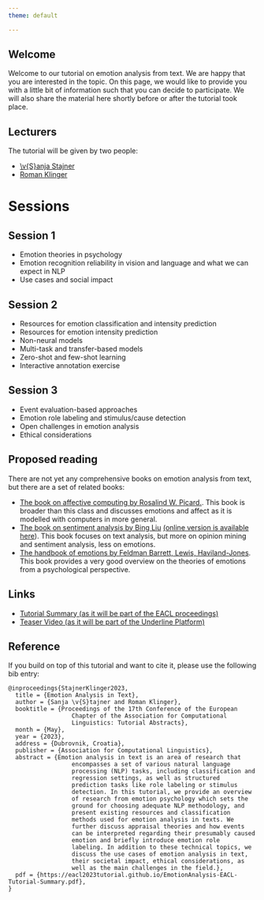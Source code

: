 ```yaml
---
theme: default

---
```


## Welcome

Welcome to our tutorial on emotion analysis from text. We are happy that you are interested in the topic. On this page, we would like to provide you with a little bit of information such that you can decide to participate. We will also share the material here shortly before or after the tutorial took place.

## Lecturers

The tutorial will be given by two people:

* [\v{S}anja Stajner](https://stajnersanja.wixsite.com/sanja)
* [Roman Klinger](https://www.romanklinger.de/)

# Sessions

## Session 1

* Emotion theories in psychology
* Emotion recognition reliability in vision and language and what we can expect in NLP
* Use cases and social impact

## Session 2

* Resources for emotion classification and intensity prediction
* Resources for emotion intensity prediction
* Non-neural models
* Multi-task and transfer-based models
* Zero-shot and few-shot learning
* Interactive annotation exercise

## Session 3

* Event evaluation-based approaches
* Emotion role labeling and stimulus/cause detection
* Open challenges in emotion analysis
* Ethical considerations

## Proposed reading

There are not yet any comprehensive books on emotion analysis from text, but there are a set of related books:

* [The book on affective computing by Rosalind W. Picard.](https://mitpress.mit.edu/books/affective-computing). This book is broader than this class and discusses emotions and affect as it is modelled with computers in more general.
* [The book on sentiment analysis by Bing Liu](https://doi.org/10.1017/CBO9781139084789) [(online version is available here](https://www.cs.uic.edu/~liub/FBS/SentimentAnalysis-and-OpinionMining.pdf)). This book focuses on text analysis, but more on opinion mining and sentiment analysis, less on emotions.
* [The handbook of emotions by Feldman Barrett, Lewis, Haviland-Jones](https://www.guilford.com/books/Handbook-of-Emotions/Barrett-Lewis-Haviland-Jones/9781462536368/editors). This book provides a very good overview on the theories of emotions from a psychological perspective.

## Links

* [Tutorial Summary (as it will be part of the EACL proceedings)](EmotionAnalysis-EACL-Tutorial-Summary.pdf)
* [Teaser Video (as it will be part of the Underline Platform)](EmotionAnalysis-EACL-Tutorial-Teaser.mp4)

## Reference

If you build on top of this tutorial and want to cite it, please use the following bib entry:

```
@inproceedings{StajnerKlinger2023,
  title = {Emotion Analysis in Text},
  author = {Sanja \v{S}tajner and Roman Klinger},
  booktitle = {Proceedings of the 17th Conference of the European
                  Chapter of the Association for Computational
                  Linguistics: Tutorial Abstracts},
  month = {May},
  year = {2023},
  address = {Dubrovnik, Croatia},
  publisher = {Association for Computational Linguistics},
  abstract = {Emotion analysis in text is an area of research that
                  encompasses a set of various natural language
                  processing (NLP) tasks, including classification and
                  regression settings, as well as structured
                  prediction tasks like role labeling or stimulus
                  detection. In this tutorial, we provide an overview
                  of research from emotion psychology which sets the
                  ground for choosing adequate NLP methodology, and
                  present existing resources and classification
                  methods used for emotion analysis in texts. We
                  further discuss appraisal theories and how events
                  can be interpreted regarding their presumably caused
                  emotion and briefly introduce emotion role
                  labeling. In addition to these technical topics, we
                  discuss the use cases of emotion analysis in text,
                  their societal impact, ethical considerations, as
                  well as the main challenges in the field.},
  pdf = {https://eacl2023tutorial.github.io/EmotionAnalysis-EACL-Tutorial-Summary.pdf},
}
```
